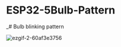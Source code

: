 # ESP32-5Bulb-Pattern

_# Bulb blinking pattern
 
![ezgif-2-60af3e3756](https://github.com/kavindus0/ESP32-5Bulb-Pattern/assets/126804361/1ced0f43-7cb4-41fa-abff-895ac4e68792)
